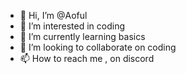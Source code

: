 - 👋 Hi, I’m @Aoful
- 👀 I’m interested in coding
- 🌱 I’m currently learning basics
- 💞️ I’m looking to collaborate on coding
- 📫 How to reach me , on discord

<!--- 
Aoful/Aoful is a ✨ special ✨ repository because its `README.md` (this file) appears on your GitHub profile.
You can click the Preview link to take a look at your changes.
--->
